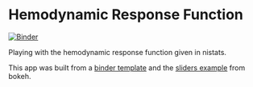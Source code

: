 # Hemodynamic Response Function

[![Binder](https://mybinder.org/badge_logo.svg)](https://mybinder.org/v2/gh/jdkent/hrfViz/master?urlpath=/proxy/5006/bokeh-app)

Playing with the hemodynamic response function given in nistats.

This app was built from a [binder template](https://github.com/binder-examples/bokeh)
and the [sliders example](https://github.com/bokeh/bokeh/blob/master/examples/app/sliders.py) from bokeh.
